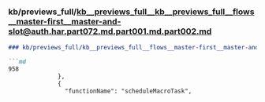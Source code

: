 ### kb/previews_full/kb__previews_full__kb__previews_full__flows__master-first__master-and-slot@auth.har.part072.md.part001.md.part002.md

```md
### kb/previews_full/kb__previews_full__flows__master-first__master-and-slot@auth.har.part072.md.part001.md (part 002)

```md
958
              },
              {
                "functionName": "scheduleMacroTask",
      
```

```

```
